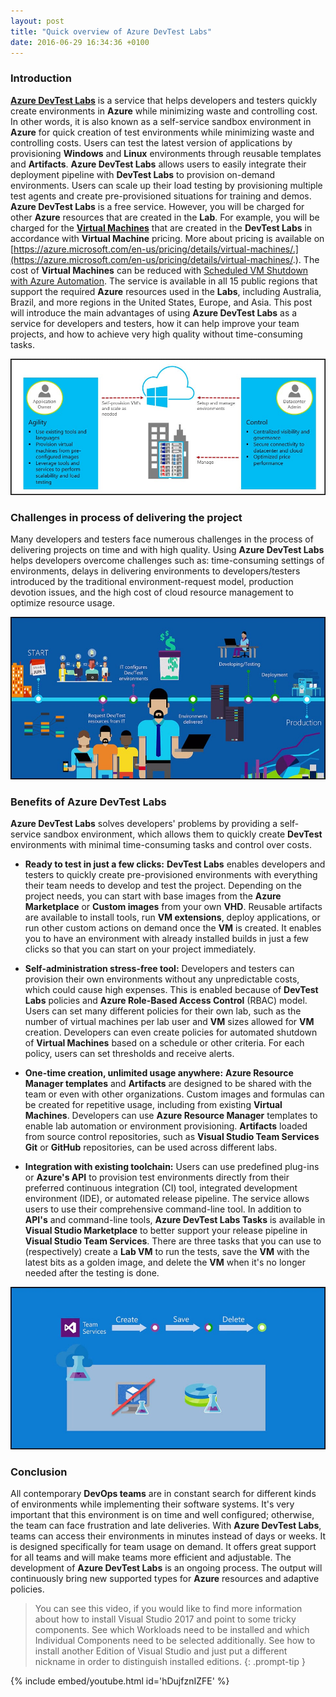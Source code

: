 ```yaml
---
layout: post
title: "Quick overview of Azure DevTest Labs"
date: 2016-06-29 16:34:36 +0100
---
```



### Introduction 

**[Azure DevTest Labs](https://azure.microsoft.com/en-us/services/devtest-lab/)** is a service that helps developers and testers quickly create environments in **Azure** while minimizing waste and controlling cost. In other words, it is also known as a self-service sandbox environment in **Azure** for quick creation of test environments while minimizing waste and controlling costs. Users can test the latest version of applications by provisioning **Windows** and **Linux** environments through reusable templates and **Artifacts**. **Azure DevTest Labs** allows users to easily integrate their deployment pipeline with **DevTest Labs** to provision on-demand environments. Users can scale up their load testing by provisioning multiple test agents and create pre-provisioned situations for training and demos. **Azure DevTest Labs** is a free service. However, you will be charged for other **Azure** resources that are created in the **Lab**. For example, you will be charged for the **[Virtual Machines](https://azure.microsoft.com/en-us/services/virtual-machines/)** that are created in the **DevTest Labs** in accordance with **Virtual Machine** pricing. More about pricing is available on [https://azure.microsoft.com/en-us/pricing/details/virtual-machines/.](https://azure.microsoft.com/en-us/pricing/details/virtual-machines/.). The cost of **Virtual Machines** can be reduced with [Scheduled VM Shutdown with Azure Automation](https://mohamedradwan-devops.github.io/posts/microsoft-azure-scheduled-vm-shutdown-with-azure-automation/). The service is available in all 15 public regions that support the required **Azure** resources used in the **Labs**, including Australia, Brazil, and more regions in the United States, Europe, and Asia. This post will introduce the main advantages of using **Azure DevTest Labs** as a service for developers and testers, how it can help improve your team projects, and how to achieve very high quality without time-consuming tasks.

![1-Azure DevTest Labs](/assets/img/2016/06/1-Azure-DevTest-Labs.jpg "1-Azure DevTest Labs")

### Challenges in process of delivering the project 

Many developers and testers face numerous challenges in the process of delivering projects on time and with high quality. Using **Azure DevTest Labs** helps developers overcome challenges such as: time-consuming settings of environments, delays in delivering environments to developers/testers introduced by the traditional environment-request model, production devotion issues, and the high cost of cloud resource management to optimize resource usage.

![2-Azure DevTest Labs Challenges in process of delivering the project](/assets/img/2016/06/2-Azure-DevTest-Labs-Challenges-in-process-of-delivering-the-project.jpg "2-Azure DevTest Labs Challenges in process of delivering the project")

### Benefits of Azure DevTest Labs 

**Azure DevTest Labs** solves developers' problems by providing a self-service sandbox environment, which allows them to quickly create **DevTest** environments with minimal time-consuming tasks and control over costs.

- **Ready to test in just a few clicks:** **DevTest Labs** enables developers and testers to quickly create pre-provisioned environments with everything their team needs to develop and test the project. Depending on the project needs, you can start with base images from the **Azure Marketplace** or **Custom images** from your own **VHD**. Reusable artifacts are available to install tools, run **VM extensions**, deploy applications, or run other custom actions on demand once the **VM** is created. It enables you to have an environment with already installed builds in just a few clicks so that you can start on your project immediately.

- **Self-administration stress-free tool:** Developers and testers can provision their own environments without any unpredictable costs, which could cause high expenses. This is enabled because of **DevTest Labs** policies and **Azure Role-Based Access Control** (RBAC) model. Users can set many different policies for their own lab, such as the number of virtual machines per lab user and **VM** sizes allowed for **VM** creation. Developers can even create policies for automated shutdown of **Virtual Machines** based on a schedule or other criteria. For each policy, users can set thresholds and receive alerts.

- **One-time creation, unlimited usage anywhere:** **Azure Resource Manager templates** and **Artifacts** are designed to be shared with the team or even with other organizations. Custom images and formulas can be created for repetitive usage, including from existing **Virtual Machines**. Developers can use **Azure Resource Manager** templates to enable lab automation or environment provisioning. **Artifacts** loaded from source control repositories, such as **Visual Studio Team Services Git** or **GitHub** repositories, can be used across different labs.

- **Integration with existing toolchain:** Users can use predefined plug-ins or **Azure's API** to provision test environments directly from their preferred continuous integration (CI) tool, integrated development environment (IDE), or automated release pipeline. The service allows users to use their comprehensive command-line tool. In addition to **API's** and command-line tools, **Azure DevTest Labs Tasks** is available in **Visual Studio Marketplace** to better support your release pipeline in **Visual Studio Team Services**. There are three tasks that you can use to (respectively) create a **Lab VM** to run the tests, save the **VM** with the latest bits as a golden image, and delete the **VM** when it's no longer needed after the testing is done.

![3-Benefits of Azure DevTest Labs](/assets/img/2016/06/3-Benefits-of-Azure-DevTest-Labs.jpg)

### Conclusion

All contemporary **DevOps teams** are in constant search for different kinds of environments while implementing their software systems. It's very important that this environment is on time and well configured; otherwise, the team can face frustration and late deliveries. With **Azure DevTest Labs**, teams can access their environments in minutes instead of days or weeks. It is designed specifically for team usage on demand. It offers great support for all teams and will make teams more efficient and adjustable. The development of **Azure DevTest Labs** is an ongoing process. The output will continuously bring new supported types for **Azure** resources and adaptive policies.

>You can see this video, if you would like to find more information about how to install Visual Studio 2017 and point to some tricky components. See which Workloads need to be installed and which Individual Components need to be selected additionally. See how to install another Edition of Visual Studio and just put a different nickname in order to distinguish installed editions.
{: .prompt-tip }

{% include embed/youtube.html id='hDujfznIZFE' %}
